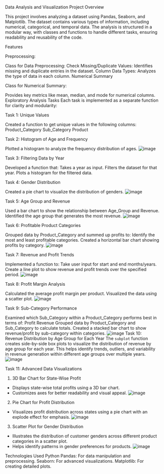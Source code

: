 Data Analysis and Visualization Project
Overview

This project involves analyzing a dataset using Pandas, Seaborn, and Matplotlib. The dataset contains various types of information, including numerical, categorical, and temporal data. The analysis is structured in a modular way, with classes and functions to handle different tasks, ensuring readability and reusability of the code.

Features

Preprocessing:

Class for Data Preprocessing:
Check Missing/Duplicate Values: Identifies missing and duplicate entries in the dataset.
Column Data Types: Analyzes the type of data in each column.
Numerical Summary

Class for Numerical Summary:

Provides key metrics like mean, median, and mode for numerical columns.
Exploratory Analysis Tasks
Each task is implemented as a separate function for clarity and modularity:

Task 1: Unique Values

Created a function to get unique values in the following columns:
Product_Category
Sub_Category
Product

Task 2: Histogram of Age and Frequency

Plotted a histogram to analyze the frequency distribution of ages.
![image](https://github.com/user-attachments/assets/8a0ff4f3-324f-41a5-87a4-e61488e11b95)


Task 3: Filtering Data by Year

Developed a function that:
Takes a year as input.
Filters the dataset for that year.
Plots a histogram for the filtered data.

Task 4: Gender Distribution

Created a pie chart to visualize the distribution of genders.
![image](https://github.com/user-attachments/assets/d6578641-3cc1-4d36-b8b5-eac34f7c4a16)


Task 5: Age Group and Revenue

Used a bar chart to show the relationship between Age_Group and Revenue.
Identified the age group that generates the most revenue.
![image](https://github.com/user-attachments/assets/fb31f0e2-7a7d-47c2-9d26-43a71b8cd834)


Task 6: Profitable Product Categories

Grouped data by Product_Category and summed up profits to:
Identify the most and least profitable categories.
Created a horizontal bar chart showing profits by category.
![image](https://github.com/user-attachments/assets/5370228b-90d4-4f85-8fd7-96eab2eea984)


Task 7: Revenue and Profit Trends

Implemented a function to:
Take user input for start and end months/years.
Create a line plot to show revenue and profit trends over the specified period.
![image](https://github.com/user-attachments/assets/03b67014-e450-4e6a-b841-2e2011a48243)


Task 8: Profit Margin Analysis

Calculated the average profit margin per product.
Visualized the data using a scatter plot.
![image](https://github.com/user-attachments/assets/56a3eeba-9559-43ca-bd32-badd1af05430)


Task 9: Sub-Category Performance

Examined which Sub_Category within a Product_Category performs best in terms of:
Profit
Revenue
Grouped data by Product_Category and Sub_Category to calculate totals.
Created a stacked bar chart to show revenue/profit by sub-category within categories.
![image](https://github.com/user-attachments/assets/e1b04180-d1aa-4a13-a9b4-93e5ca3410eb)
Task 10: Revenue Distribution by Age Group for Each Year
The `subplot` function creates side-by-side box plots to visualize the distribution of revenue by age group for each year. This helps identify trends, outliers, and variability in revenue generation within different age groups over multiple years.
![image](https://github.com/user-attachments/assets/5d2f92de-54be-4e6c-9905-cf1f2eae3998)

Task 11: Advanced Data Visualizations

1. 3D Bar Chart for State-Wise Profit
- Displays state-wise total profits using a 3D bar chart.
- Customizes axes for better readability and visual appeal.
![image](https://github.com/user-attachments/assets/400de4d8-427b-46eb-a103-a6aa3e0efd90)

2. Pie Chart for Profit Distribution
- Visualizes profit distribution across states using a pie chart with an explode effect for emphasis.
![image](https://github.com/user-attachments/assets/56d437e0-4a1a-4fa5-8b6d-80d874810fc3)
3. Scatter Plot for Gender Distribution
- Illustrates the distribution of customer genders across different product categories in a scatter plot.
- Helps identify patterns in gender preferences for products.
![image](https://github.com/user-attachments/assets/1220f516-6b94-4357-a9e6-50da36dd5e58)

Technologies Used
Python
Pandas: For data manipulation and preprocessing.
Seaborn: For advanced visualizations.
Matplotlib: For creating detailed plots.
